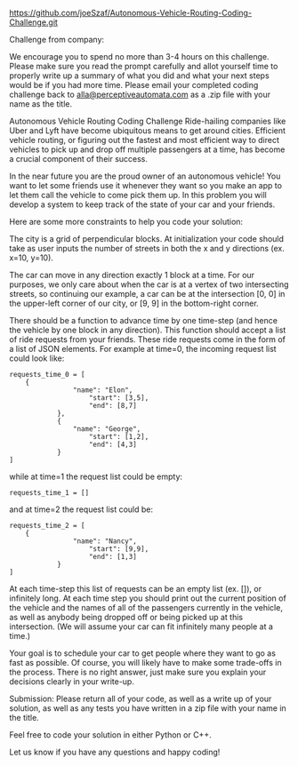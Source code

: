 https://github.com/joeSzaf/Autonomous-Vehicle-Routing-Coding-Challenge.git

Challenge from company:

We encourage you to spend no more than 3-4 hours on this challenge.  Please make sure you read the prompt carefully and allot yourself time to properly write up a summary of what you did and what your next steps would be if you had more time.  Please email your completed coding challenge back to alla@perceptiveautomata.com as a .zip file with your name as the title.

Autonomous Vehicle Routing Coding Challenge
Ride-hailing companies like Uber and Lyft have become ubiquitous means to get around cities. Efficient vehicle routing, or figuring out the fastest and most efficient way to direct vehicles to pick up and drop off multiple passengers at a time, has become a crucial component of their success.

In the near future you are the proud owner of an autonomous vehicle!  You want to let some friends use it whenever they want so you make an app to let them call the vehicle to come pick them up.  In this problem you will develop a system to keep track of the state of your car and your friends.

Here are some more constraints to help you code your solution:

The city is a grid of perpendicular blocks.  At initialization your code should take as user inputs the number of streets in both the x and y directions (ex. x=10, y=10).

The car can move in any direction exactly 1 block at a time.  For our purposes, we only care about when the car is at a vertex of two intersecting streets, so continuing our example, a car can be at the intersection [0, 0] in the upper-left corner of our city, or [9, 9] in the bottom-right corner.

There should be a function to advance time by one time-step (and hence the vehicle by one block in any direction).  This function should accept a list of ride requests from your friends.  These ride requests come in the form of a list of JSON elements.  For example at time=0, the incoming request list could look like:

	requests_time_0 = [
		{
                	"name": "Elon",
                        "start": [3,5],
                        "end": [8,7]
                },
                {
                	"name": "George",
                        "start": [1,2],
                        "end": [4,3]
                }
	]

while at time=1 the request list could be empty:

	requests_time_1 = []

and at time=2 the request list could be:

	requests_time_2 = [
		{
                	"name": "Nancy",
                        "start": [9,9],
                        "end": [1,3]
                }
	]


At each time-step this list of requests can be an empty list (ex. []), or infinitely long.  At each time step you should print out the current position of the vehicle and the names of all of the passengers currently in the vehicle, as well as anybody being dropped off or being picked up at this intersection.  (We will assume your car can fit infinitely many people at a time.)

Your goal is to schedule your car to get people where they want to go as fast as possible.  Of course, you will likely have to make some trade-offs in the process.  There is no right answer, just make sure you explain your decisions clearly in your write-up.

Submission:  Please return all of your code, as well as a write up of your solution, as well as any tests you have written in a zip file with your name in the title.

Feel free to code your solution in either Python or C++.

Let us know if you have any questions and happy coding!
